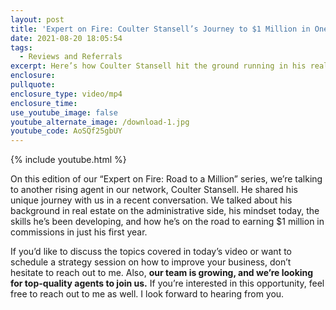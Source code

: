 ```yaml
---
layout: post
title: 'Expert on Fire: Coulter Stansell’s Journey to $1 Million in One Year'
date: 2021-08-20 18:05:54
tags:
  - Reviews and Referrals
excerpt: Here’s how Coulter Stansell hit the ground running in his real estate career.
enclosure:
pullquote:
enclosure_type: video/mp4
enclosure_time:
use_youtube_image: false
youtube_alternate_image: /download-1.jpg
youtube_code: AoSQf25gbUY
---
```

{% include youtube.html %}

On this edition of our “Expert on Fire: Road to a Million” series, we’re talking to another rising agent in our network, Coulter Stansell. He shared his unique journey with us in a recent conversation. We talked about his background in real estate on the administrative side, his mindset today, the skills he’s been developing, and how he’s on the road to earning $1 million in commissions in just his first year.

If you’d like to discuss the topics covered in today’s video or want to schedule a strategy session on how to improve your business, don’t hesitate to reach out to me. Also,&nbsp;**our team is growing, and we’re looking for top-quality agents to join us.**&nbsp;If you’re interested in this opportunity, feel free to reach out to me as well. I look forward to hearing from you.
